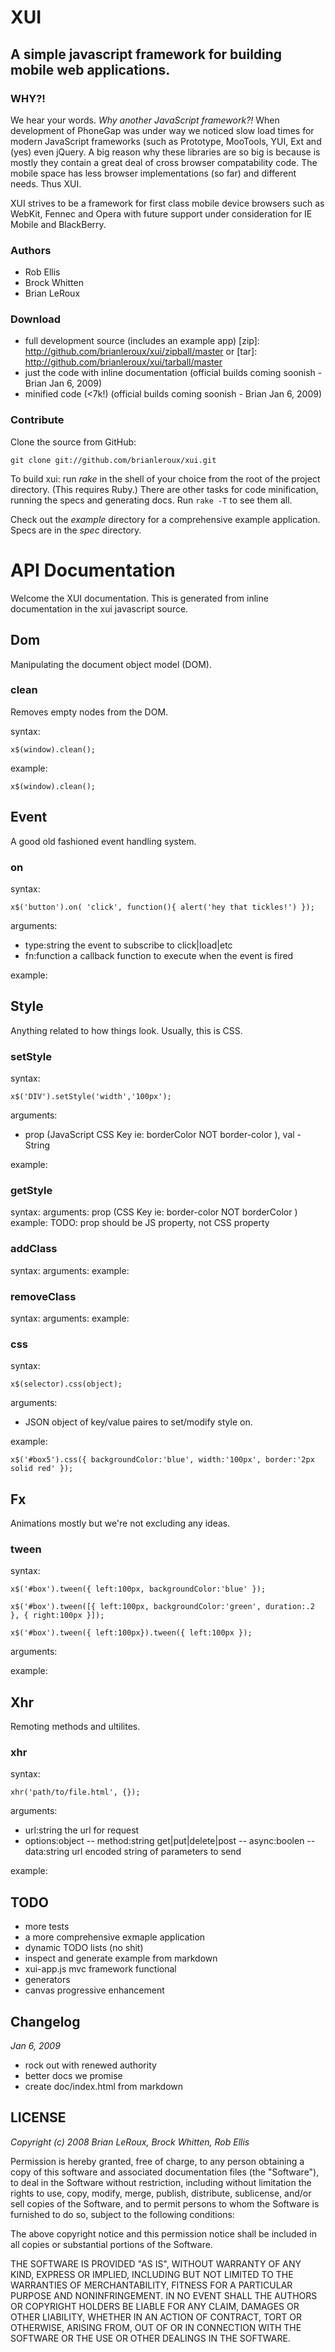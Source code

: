 
XUI
===

A simple javascript framework for building mobile web applications.
---

### WHY?!

We hear your words. _Why another JavaScript framework?!_ When development of PhoneGap was under way we noticed slow
load times for modern JavaScript frameworks (such as Prototype, MooTools, YUI, Ext and (yes) even jQuery. 
A big reason why these libraries are so big is because  is mostly they contain a great deal of cross browser 
compatability code. The mobile space has less browser implementations (so far) and different needs. Thus XUI.

XUI strives to be a framework for first class mobile device browsers such as WebKit, Fennec and Opera with future 
support under consideration for IE Mobile and BlackBerry.

### Authors

- Rob Ellis
- Brock Whitten
- Brian LeRoux

### Download

- full development source (includes an example app) [zip]: http://github.com/brianleroux/xui/zipball/master or [tar]: http://github.com/brianleroux/xui/tarball/master
- just the code with inline documentation (official builds coming soonish - Brian Jan 6, 2009)
- minified code (<7k!) (official builds coming soonish - Brian Jan 6, 2009)

### Contribute

Clone the source from GitHub:

	git clone git://github.com/brianleroux/xui.git

To build xui: run _rake_ in the shell of your choice from the root of the project directory. (This requires Ruby.)
There are other tasks for code minification, running the specs and generating docs. Run `rake -T` to see them all.

Check out the _example_ directory for a comprehensive example application. Specs are in the _spec_ directory. 

API Documentation
===

Welcome the XUI documentation. This is generated from inline documentation in the xui javascript source.



Dom
---
	
Manipulating the document object model (DOM).

		


### clean

Removes empty nodes from the DOM.
	
syntax:

`x$(window).clean();`

example:

	x$(window).clean();
		
			


Event
---
	
A good old fashioned event handling system.

		


### on
	
syntax:

`x$('button').on( 'click', function(){ alert('hey that tickles!') });`

arguments:

- type:string the event to subscribe to click|load|etc
- fn:function a callback function to execute when the event is fired

example:

			


Style
---
	
Anything related to how things look. Usually, this is CSS.

		


### setStyle
	
syntax: 

`x$('DIV').setStyle('width','100px');`

arguments: 
- prop (JavaScript CSS Key ie: borderColor NOT border-color ), val - String

example:

			


### getStyle
	
syntax: 
arguments: prop (CSS Key ie: border-color NOT borderColor )
example:
TODO: prop should be JS property, not CSS property

			


### addClass
	
syntax:
arguments:
example:

			


### removeClass
	
syntax:
arguments:
example:

			


### css
	
syntax: 

`x$(selector).css(object);`

arguments: 

- JSON object of key/value paires to set/modify style on.

example:

`x$('#box5').css({ backgroundColor:'blue', width:'100px', border:'2px solid red' });`
 
			


Fx
---
	
Animations mostly but we're not excluding any ideas.

		


### tween
	
syntax:

`x$('#box').tween({ left:100px, backgroundColor:'blue' });`

`x$('#box').tween([{ left:100px, backgroundColor:'green', duration:.2 }, { right:100px }]);`

`x$('#box').tween({ left:100px}).tween({ left:100px });`

arguments:

example:

			


Xhr
---
	
Remoting methods and ultilites.  

		

### xhr 
	
syntax:

`xhr('path/to/file.html', {});`

arguments:

- url:string the url for request
- options:object
-- method:string get|put|delete|post
-- async:boolen
-- data:string url encoded string of parameters to send

example:

			

TODO
---

- more tests
- a more comprehensive exmaple application
- dynamic TODO lists (no shit)
- inspect and generate example from markdown
- xui-app.js mvc framework functional
- generators
- canvas progressive enhancement

Changelog
---

_Jan 6, 2009_

- rock out with renewed authority
- better docs we promise
- create doc/index.html from markdown

LICENSE
---

_Copyright (c) 2008 Brian LeRoux, Brock Whitten, Rob Ellis_

Permission is hereby granted, free of charge, to any person obtaining
a copy of this software and associated documentation files (the
"Software"), to deal in the Software without restriction, including
without limitation the rights to use, copy, modify, merge, publish,
distribute, sublicense, and/or sell copies of the Software, and to
permit persons to whom the Software is furnished to do so, subject to
the following conditions:

The above copyright notice and this permission notice shall be included
in all copies or substantial portions of the Software.

THE SOFTWARE IS PROVIDED "AS IS", WITHOUT WARRANTY OF ANY KIND,
EXPRESS OR IMPLIED, INCLUDING BUT NOT LIMITED TO THE WARRANTIES OF
MERCHANTABILITY, FITNESS FOR A PARTICULAR PURPOSE AND NONINFRINGEMENT.
IN NO EVENT SHALL THE AUTHORS OR COPYRIGHT HOLDERS BE LIABLE FOR ANY
CLAIM, DAMAGES OR OTHER LIABILITY, WHETHER IN AN ACTION OF CONTRACT,
TORT OR OTHERWISE, ARISING FROM, OUT OF OR IN CONNECTION WITH THE
SOFTWARE OR THE USE OR OTHER DEALINGS IN THE SOFTWARE.
